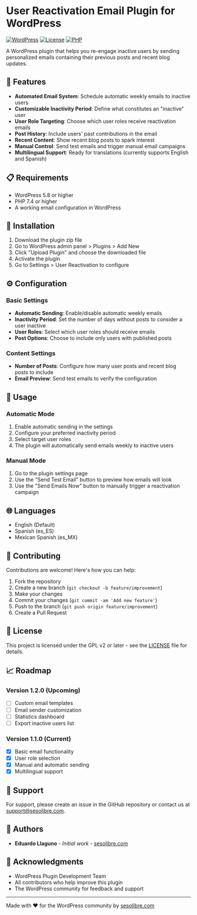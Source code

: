 # User Reactivation Email Plugin for WordPress

[![WordPress](https://img.shields.io/badge/WordPress-5.8%2B-blue.svg)](https://wordpress.org/)
[![License](https://img.shields.io/badge/License-GPL%20v2-blue.svg)](https://www.gnu.org/licenses/gpl-2.0.html)
[![PHP](https://img.shields.io/badge/PHP-7.4%2B-purple.svg)](https://php.net)

A WordPress plugin that helps you re-engage inactive users by sending personalized emails containing their previous posts and recent blog updates.

## 🌟 Features

- **Automated Email System**: Schedule automatic weekly emails to inactive users
- **Customizable Inactivity Period**: Define what constitutes an "inactive" user
- **User Role Targeting**: Choose which user roles receive reactivation emails
- **Post History**: Include users' past contributions in the email
- **Recent Content**: Show recent blog posts to spark interest
- **Manual Control**: Send test emails and trigger manual email campaigns
- **Multilingual Support**: Ready for translations (currently supports English and Spanish)

## 📋 Requirements

- WordPress 5.8 or higher
- PHP 7.4 or higher
- A working email configuration in WordPress

## 🔧 Installation

1. Download the plugin zip file
2. Go to WordPress admin panel > Plugins > Add New
3. Click "Upload Plugin" and choose the downloaded file
4. Activate the plugin
5. Go to Settings > User Reactivation to configure

## ⚙️ Configuration

### Basic Settings
- **Automatic Sending**: Enable/disable automatic weekly emails
- **Inactivity Period**: Set the number of days without posts to consider a user inactive
- **User Roles**: Select which user roles should receive emails
- **Post Options**: Choose to include only users with published posts

### Content Settings
- **Number of Posts**: Configure how many user posts and recent blog posts to include
- **Email Preview**: Send test emails to verify the configuration

## 🚀 Usage

### Automatic Mode
1. Enable automatic sending in the settings
2. Configure your preferred inactivity period
3. Select target user roles
4. The plugin will automatically send emails weekly to inactive users

### Manual Mode
1. Go to the plugin settings page
2. Use the "Send Test Email" button to preview how emails will look
3. Use the "Send Emails Now" button to manually trigger a reactivation campaign

## 🌐 Languages

- English (Default)
- Spanish (es_ES)
- Mexican Spanish (es_MX)

## 🤝 Contributing

Contributions are welcome! Here's how you can help:

1. Fork the repository
2. Create a new branch (`git checkout -b feature/improvement`)
3. Make your changes
4. Commit your changes (`git commit -am 'Add new feature'`)
5. Push to the branch (`git push origin feature/improvement`)
6. Create a Pull Request

## 📜 License

This project is licensed under the GPL v2 or later - see the [LICENSE](LICENSE) file for details.

## 📈 Roadmap

### Version 1.2.0 (Upcoming)
- [ ] Custom email templates
- [ ] Email sender customization
- [ ] Statistics dashboard
- [ ] Export inactive users list

### Version 1.1.0 (Current)
- [x] Basic email functionality
- [x] User role selection
- [x] Manual and automatic sending
- [x] Multilingual support

## 📧 Support

For support, please create an issue in the GitHub repository or contact us at support@sesolibre.com.

## 👥 Authors

- **Eduardo Llaguno** - _Initial work_ - [sesolibre.com](https://sesolibre.com)

## 🙏 Acknowledgments

- WordPress Plugin Development Team
- All contributors who help improve this plugin
- The WordPress community for feedback and support

---

Made with ❤️ for the WordPress community by [sesolibre.com](https://sesolibre.com)
